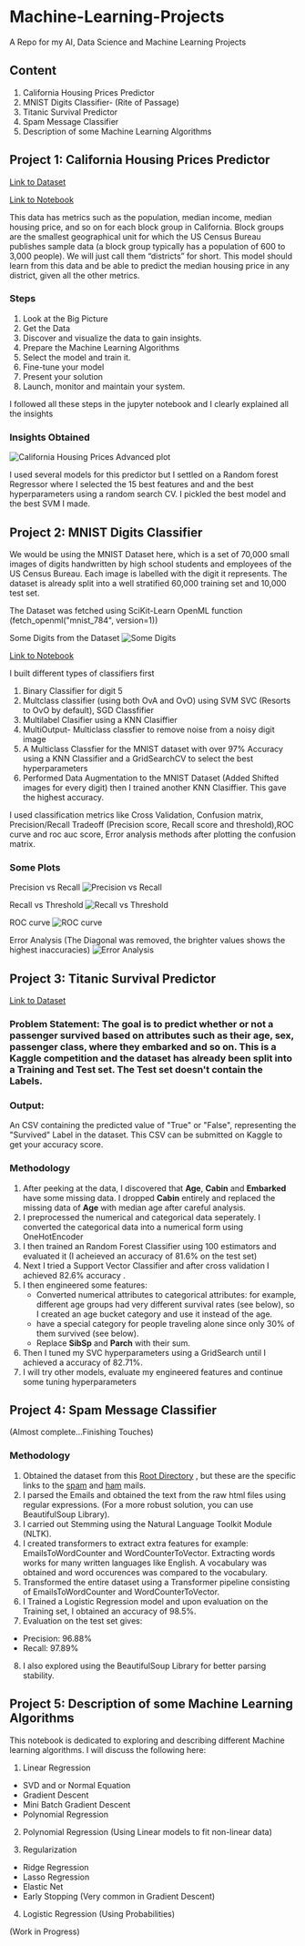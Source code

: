 # Machine-Learning-Projects

A Repo for my AI, Data Science and Machine Learning Projects

## Content
1. California Housing Prices Predictor
2. MNIST Digits Classifier- (Rite of Passage)
3. Titanic Survival Predictor
4. Spam Message Classifier 
5. Description of some Machine Learning Algorithms

## Project 1: California Housing Prices Predictor

[Link to Dataset](https://raw.githubusercontent.com/ageron/handson-ml/master/)

[Link to Notebook](california-housing-prices-prediction\ch2_housing_prices_exercise.ipynb)

This data has metrics such as the population, median income, median housing price, and so on for each block group in California. 
Block groups are the smallest geographical unit for which the US Census Bureau publishes sample data (a block group typically has a population of 600 to 3,000 people). We will just call them “districts” for short. This model should learn from this data and be able to predict the median housing price in any district, given all the other metrics.

### Steps
1. Look at the Big Picture
2. Get the Data
3. Discover and visualize the data to gain insights.
4. Prepare the Machine Learning Algorithms
5. Select the model and train it.
6. Fine-tune your model
7. Present your solution
8. Launch, monitor and maintain your system.

I followed all these steps in the jupyter notebook and I clearly explained all the insights

### Insights Obtained

![California Housing Prices Advanced plot](/california-housing-prices-prediction/images/end_to_end_project_practice/california_housing_prices_advanced_plt.png)


I used several models for this predictor but I settled on a Random forest Regressor where I selected the 15 best features and and the best hyperparameters using a random search CV. I pickled the best model and the best SVM I made.


## Project 2: MNIST Digits Classifier

We would be using the MNIST Dataset here,  which is a set of 70,000 small images of digits handwritten by high school students and employees of the US Census Bureau. Each image is labelled with the digit it represents. The dataset is already split into a well stratified 60,000 training set and 10,000 test set.

The Dataset was fetched using SciKit-Learn OpenML function (fetch_openml("mnist_784", version=1))


Some Digits from the Dataset
![Some Digits](/mnist-digits-classification/images/classification/more_digits_plot.jpg)



[Link to Notebook](mnist-digits-classification\mnist_dataset_classifcation.ipynb)

I built different types of classifiers first
1. Binary Classifier for digit 5
2. Multclass classifier (using both OvA and OvO) using SVM SVC (Resorts to OvO by default), SGD Classfifier
3. Multilabel Clasifier using a KNN Clasiffier
4. MultiOutput- Multiclass classfier to remove noise from a noisy digit image
5. A Multiclass Classfier for the MNIST dataset with over 97% Accuracy using a KNN Classifier and a GridSearchCV to select the best hyperparameters
6. Performed Data Augmentation to the MNIST Dataset (Added Shifted images for every digit) then I trained another KNN Clasiffier. This gave the highest accuracy.

I used classification metrics like Cross Validation, Confusion matrix, Precision/Recall Tradeoff (Precision score, Recall score and threshold),ROC curve and roc auc score, Error analysis methods after plotting the confusion matrix.

### Some Plots

Precision vs Recall
![Precision vs Recall](/mnist-digits-classification/images/classification/precision_vs_recall_plot.jpg)


Recall vs Threshold
![Recall vs Threshold](/mnist-digits-classification/images/classification/precision_recall_vs_threshold_plot.jpg)


ROC curve
![ROC curve](/mnist-digits-classification/images/classification/roc_curve_comparison_plot.jpg)


Error Analysis (The Diagonal was removed, the brighter values shows the highest inaccuracies)
![Error Analysis](/mnist-digits-classification/images/classification/conf_matrix_errors_colour_plot.jpg)




## Project 3: Titanic Survival Predictor

[Link to Dataset](https://raw.githubusercontent.com/ageron/handson-ml2/master/datasets/titanic/)

### **Problem Statement**: The goal is to predict whether or not a passenger survived based on attributes such as their age, sex, passenger class, where they embarked and so on. This is a Kaggle competition and the dataset has already been split into a Training and Test set. The Test set doesn't contain the Labels.

### Output: 
An CSV containing the predicted value of "True" or "False", representing the "Survived" Label in the dataset. This CSV can be submitted on Kaggle to get your accuracy score.

### Methodology
1. After peeking at the data, I discovered that **Age**, **Cabin** and **Embarked** have some missing data. I dropped **Cabin** entirely and replaced the missing data of **Age** with median age after careful analysis.
2. I preprocessed the numerical and categorical data seperately. I converted the categorical data into a numerical form using OneHotEncoder
3. I then trained an Random Forest Classifier using 100 estimators and evaluated it (I acheieved an accuracy of 81.6% on the test set)
4. Next I tried a Support Vector Classifier and after cross validation I achieved 82.6% accuracy .
5. I then engineered some features:  
    * Converted numerical attributes to categorical attributes: for example, different age groups had very different survival rates (see below), so I created an age bucket category and use it instead of the age.
    * have a special category for people traveling alone since only 30% of them survived (see below).
    * Replace **SibSp** and **Parch** with their sum.
6. Then I tuned my SVC hyperparameters using a GridSearch until I achieved a accuracy of 82.71%.
7. I will try other models, evaluate my engineered features and continue some tuning hyperparameters



## Project 4: Spam Message Classifier

(Almost complete...Finishing Touches)

### Methodology
1. Obtained the dataset from this [Root Directory](http://spamassassin.apache.org/old/publiccorpus/) , but these are the specific links to the [spam](http://spamassassin.apache.org/old/publiccorpus/20030228_spam.tar.bz2) and [ham](http://spamassassin.apache.org/old/publiccorpus/20030228_easy_ham.tar.bz2) mails.
2. I parsed the Emails and obtained the text from the raw html files using regular expressions. (For a more robust solution, you can use BeautifulSoup Library).
3. I carried out Stemming using the Natural Language Toolkit Module (NLTK). 
4. I created transformers to extract extra features for example: EmailsToWordCounter and WordCounterToVector. Extracting words works for many written languages like English. A vocabulary was obtained and word occurences was compared to the vocabulary.
5. Transformed the entire dataset using a Transformer pipeline consisting of EmailsToWordCounter and WordCounterToVector.
6. I Trained a Logistic Regression model and upon evaluation on the Training set, I obtained an accuracy of 98.5%.
7. Evaluation on the test set gives: 
- Precision: 96.88%
- Recall: 97.89%
8. I also explored using the BeautifulSoup Library for better parsing stability.

## Project  5: Description of some Machine Learning Algorithms

This notebook is dedicated to exploring and describing different Machine learning algorithms. I will discuss the following here:
1. Linear Regression
- SVD and or Normal Equation
- Gradient Descent
- Mini Batch Gradient Descent
- Polynomial Regression

2. Polynomial Regression (Using Linear models to fit non-linear data)

3. Regularization
- Ridge Regression
- Lasso Regression
- Elastic Net
- Early Stopping (Very common in Gradient Descent)

4. Logistic Regression (Using Probabilities)

(Work in Progress)







